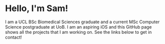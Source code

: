 # Hello, I'm Sam!

I am a UCL BSc Biomedical Sciences graduate and a current MSc Computer Science postgraduate at UoB. I am an aspiring iOS and this GitHub page shows all the projects that I am working on. See the links below to get in contact!
